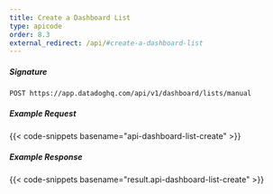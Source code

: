 ```yaml
---
title: Create a Dashboard List
type: apicode
order: 8.3
external_redirect: /api/#create-a-dashboard-list
---
```


##### Signature

`POST https://app.datadoghq.com/api/v1/dashboard/lists/manual`

##### Example Request

{{< code-snippets basename="api-dashboard-list-create" >}}

##### Example Response

{{< code-snippets basename="result.api-dashboard-list-create" >}}
